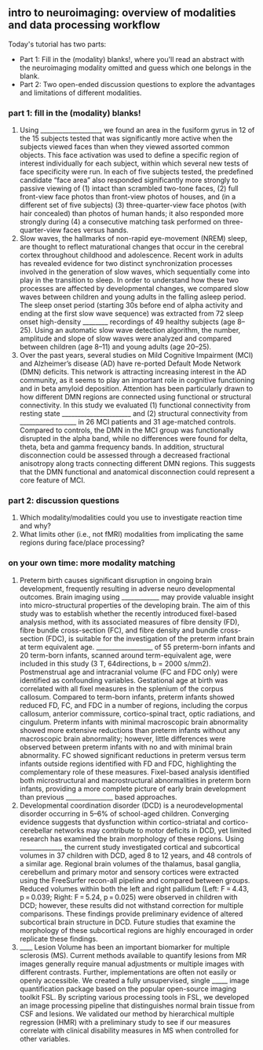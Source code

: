 ## intro to neuroimaging: overview of modalities and data processing workflow

Today's tutorial has two parts:
* Part 1: Fill in the (modality) blanks!, where you'll read an abstract with the neuroimaging modality omitted and guess which one belongs in the blank.
* Part 2: Two open-ended discussion questions to explore the advantages and limitations of different modalities. 

### part 1: fill in the (modality) blanks!
  1. Using ___________________, we found an area in the fusiform gyrus in 12 of the 15 subjects tested that was significantly more active when the subjects viewed faces than when they viewed assorted common objects. This face activation was used to define a specific region of interest individually for each subject, within which several new tests of face specificity were run. In each of five subjects tested, the predefined candidate “face area” also responded significantly more strongly to passive viewing of (1) intact than scrambled two-tone faces, (2) full front-view face photos than front-view photos of houses, and (in a different set of five subjects) (3) three-quarter-view face photos (with hair concealed) than photos of human hands; it also responded more strongly during (4) a consecutive matching task performed on three-quarter-view faces versus hands.
  2. Slow waves, the hallmarks of non-rapid eye-movement (NREM) sleep, are thought to reflect maturational changes that occur in the cerebral cortex throughout childhood and adolescence. Recent work in adults has revealed evidence for two distinct synchronization processes involved in the generation of slow waves, which sequentially come into play in the transition to sleep. In order to understand how these two processes are affected by developmental changes, we compared slow waves between children and young adults in the falling asleep period. The sleep onset period (starting 30s before end of alpha activity and ending at the first slow wave sequence) was extracted from 72 sleep onset high-density ________ recordings of 49 healthy subjects (age 8–25). Using an automatic slow wave detection algorithm, the number, amplitude and slope of slow waves were analyzed and compared between children (age 8–11) and young adults (age 20–25).
  3. Over the past years, several studies on Mild Cognitive Impairment (MCI) and Alzheimer’s disease (AD) have re-ported Default Mode Network (DMN) deficits. This network is attracting increasing interest in the AD community, as it seems to play an important role in cognitive functioning and in beta amyloid deposition. Attention has been particularly drawn to how different DMN regions are connected using functional or structural connectivity. In this study we evaluated (1) functional connectivity from resting state ______________________ and (2) structural connectivity from __________________ in 26 MCI patients and 31 age-matched controls. Compared to controls, the DMN in the MCI group was functionally disrupted in the alpha band, while no differences were found for delta, theta, beta and gamma frequency bands. In addition, structural disconnection could be assessed through a decreased fractional anisotropy along tracts connecting different DMN regions. This suggests that the DMN functional and anatomical disconnection could represent a core feature of MCI.

### part 2: discussion questions
  1. Which modality/modalities could you use to investigate reaction time and why?
  2. What limits other (i.e., not fMRI) modalities from implicating the same regions during face/place processing?

### on your own time: more modality matching

  1. Preterm birth causes significant disruption in ongoing brain development, frequently resulting in adverse neuro developmental outcomes. Brain imaging using ____________ may provide valuable insight into micro-structural properties of the developing brain. The aim of this study was to establish whether the recently introduced fixel-based analysis method, with its associated measures of fibre density (FD), fibre bundle cross-section (FC), and fibre density and bundle cross-section (FDC), is suitable for the investigation of the preterm infant brain at term equivalent age. __________________ of 55 preterm-born infants and 20 term-born infants, scanned around term-equivalent age, were included in this study (3 T, 64directions, b = 2000 s/mm2). Postmenstrual age and intracranial volume (FC and FDC only) were identified as confounding variables. Gestational age at birth was correlated with all fixel measures in the splenium of the corpus callosum. Compared to term-born infants, preterm infants showed reduced FD, FC, and FDC in a number of regions, including the corpus callosum, anterior commissure, cortico-spinal tract, optic radiations, and cingulum. Preterm infants with minimal macroscopic brain abnormality showed more extensive reductions than preterm infants without any macroscopic brain abnormality; however, little differences were observed between preterm infants with no and with minimal brain abnormality. FC showed significant reductions in preterm versus term infants outside regions identified with FD and FDC, highlighting the complementary role of these measures. Fixel-based analysis identified both microstructural and macrostructural abnormalities in preterm born infants, providing a more complete picture of early brain development than previous _______________ based approaches.
  2. Developmental coordination disorder (DCD) is a neurodevelopmental disorder occurring in 5–6% of school-aged children. Converging evidence suggests that dysfunction within cortico-striatal and cortico-cerebellar networks may contribute to motor deficits in DCD, yet limited research has examined the brain morphology of these regions. Using _____________, the current study investigated cortical and subcortical volumes in 37 children with DCD, aged 8 to 12 years, and 48 controls of a similar age. Regional brain volumes of the thalamus, basal ganglia, cerebellum and primary motor and sensory cortices were extracted using the FreeSurfer recon-all pipeline and compared between groups. Reduced volumes within both the left and right pallidum (Left: F = 4.43, p = 0.039; Right: F = 5.24, p = 0.025) were observed in children with DCD; however, these results did not withstand correction for multiple comparisons. These findings provide preliminary evidence of altered subcortical brain structure in DCD. Future studies that examine the morphology of these subcortical regions are highly encouraged in order replicate these findings.
  3. ____ Lesion Volume has been an important biomarker for multiple sclerosis (MS). Current methods available to quantify lesions from MR images generally require manual adjustments or multiple images with different contrasts. Further, implementations are often not easily or openly accessible. We created a fully unsupervised, single _____ image quantification package based on the popular open-source imaging toolkit FSL. By scripting various processing tools in FSL, we developed an image processing pipeline that distinguishes normal brain tissue from CSF and lesions. We validated our method by hierarchical multiple regression (HMR) with a preliminary study to see if our measures correlate with clinical disability measures in MS when controlled for other variables.
